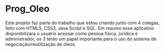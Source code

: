 # Prog_Oleo
Este projeto faz parte do trabalho que estou criando junto com 4 colegas, feito com HTML5, CSS3, Java Script e SQL. Em resumo esse aplicativo disponibilizara o usuário acessar como pessoa física, jurídica e administrador, os 3 terão um papel importante para o uso do sistema de negociação/reutilização de óleos.
